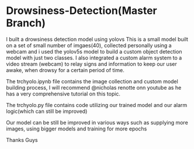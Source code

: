 
# Drowsiness-Detection(Master Branch)

I built a drowsiness detection model using yolovs
This is a small model built on a set of small number of imgaes(40), collected personally using a webcam and i used the yolov5s model to build a custom object detection model with just two classes.
I also integrated a custom alarm system to a video stream (webcam) to relay signs and information to keep our user awake, when drowsy for a certain period of time.

The trchyolo.ipynb file contains the image collection and custom model building process, 
I will recommend @nicholas renotte onn youtube as he has a very comprehensive tutorial on this topic.

The trchyolo.py file contains code utilizing our trained model and our alarm logic(which can still be improved)

Our model can be still be improved in various ways such as supplying more images, using bigger models and training for more epochs

Thanks Guys
